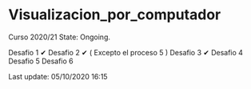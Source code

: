# Visualizacion_por_computador
Curso 2020/21
 State: Ongoing.


  Desafio 1 ✔
  Desafio 2 ✔ ( Excepto el proceso 5 )
  Desafio 3 ✔ 
  Desafio 4
  Desafio 5
  Desafio 6

  Last update: 	05/10/2020 16:15
